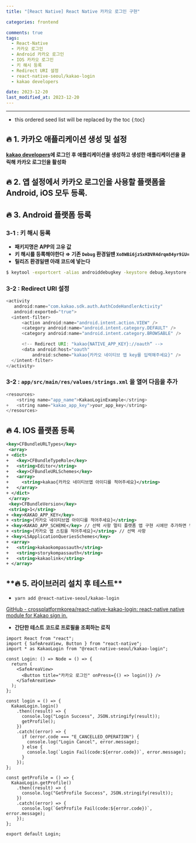 ```yaml
---
title: "[React Native] React Native 카카오 로그인 구현"

categories: frontend

comments: true
tags:
  - React-Native
  - 카카오 로그인
  - Android 카카오 로그인
  - IOS 카카오 로그인
  - 키 해시 등록
  - Redirect URI 설정
  - react-native-seoul/kakao-login
  - kakao developers

date: 2023-12-20
last_modified_at: 2023-12-20
---
```


---

<!-- prettier-ignore -->
* this ordered seed list will be replaced by the toc 
{:toc}

## **🔥 1. 카카오 애플리케이션 생성 및 설정**

**[kakao developers](https://developers.kakao.com/)에 로그인 후 애플리케이션을 생성하고 생성한 애플리케이션을 클릭해 카카오 로그인을 활성화**

## **🔥 2. 앱 설정에서 카카오 로그인을 사용할 플랫폼을 Android, iOS 모두 등록.**

## **🔥 3. Android 플랫폼 등록**

### 3-1 : 키 해시 등록

- **패키지명은 APP의 고유 값**
- **키 해시를 등록해야한다 ⇒ 기존 `Debug` 환경일땐 `Xo8WBi6jzSxKDVR4drqm84yr9iU=`**
- **릴리즈 환경일땐 아래 코드에 넣는다**

```bash
$ keytool -exportcert -alias androiddebugkey -keystore debug.keystore -storepass android -keypass android | openssl sha1 -binary | openssl base64
```

### 3-2 : Redirect URI 설정

```java
<activity
   android:name="com.kakao.sdk.auth.AuthCodeHandlerActivity"
   android:exported="true">
  <intent-filter>
      <action android:name="android.intent.action.VIEW" />
      <category android:name="android.intent.category.DEFAULT" />
      <category android:name="android.intent.category.BROWSABLE" />

      <!-- Redirect URI: "kakao{NATIVE_APP_KEY}://oauth“ -->
      <data android:host="oauth"
          android:scheme="kakao{카카오 네이티브 앱 key를 입력해주세요}" />
  </intent-filter>
</activity>
```

### 3-2 : `app/src/main/res/values/strings.xml` 을 열어 다음을 추가

```java
<resources>
    <string name="app_name">KakaoLoginExample</string>
+   <string name="kakao_app_key">your_app_key</string>
</resources>
```

## **🔥 4. IOS 플랫폼 등록**

```xml
<key>CFBundleURLTypes</key>
 <array>
+ <dict>
+   <key>CFBundleTypeRole</key>
+   <string>Editor</string>
+   <key>CFBundleURLSchemes</key>
+   <array>
+     <string>kakao{카카오 네이티브앱 아이디를 적어주세요}</string>
+   </array>
+ </dict>
 </array>
 <key>CFBundleVersion</key>
 <string>1</string>
+ <key>KAKAO_APP_KEY</key>
+ <string>{카카오 네이티브앱 아이디를 적어주세요}</string>
+ <key>KAKAO_APP_SCHEME</key> // 선택 사항 멀티 플랫폼 앱 구현 시에만 추가하면 됩니다
+ <string>{카카오 앱 스킴을 적어주세요}</string> // 선택 사항
+ <key>LSApplicationQueriesSchemes</key>
+ <array>
+   <string>kakaokompassauth</string>
+   <string>storykompassauth</string>
+   <string>kakaolink</string>
+ </array>
```

## \***\*🔥 5. 라이브러리 설치 후 테스트\*\***

- `yarn add @react-native-seoul/kakao-login`

[GitHub - crossplatformkorea/react-native-kakao-login: react-native native module for Kakao sign in.](https://github.com/crossplatformkorea/react-native-kakao-login)

- **간단한 테스트 코드로 프로필을 조회하는 로직**

```tsx
import React from "react";
import { SafeAreaView, Button } from "react-native";
import * as KakaoLogin from "@react-native-seoul/kakao-login";

const Login: () => Node = () => {
  return (
    <SafeAreaView>
      <Button title="카카오 로그인" onPress={() => login()} />
    </SafeAreaView>
  );
};

const login = () => {
  KakaoLogin.login()
    .then((result) => {
      console.log("Login Success", JSON.stringify(result));
      getProfile();
    })
    .catch((error) => {
      if (error.code === "E_CANCELLED_OPERATION") {
        console.log("Login Cancel", error.message);
      } else {
        console.log(`Login Fail(code:${error.code})`, error.message);
      }
    });
};

const getProfile = () => {
  KakaoLogin.getProfile()
    .then((result) => {
      console.log("GetProfile Success", JSON.stringify(result));
    })
    .catch((error) => {
      console.log(`GetProfile Fail(code:${error.code})`, error.message);
    });
};

export default Login;
```
